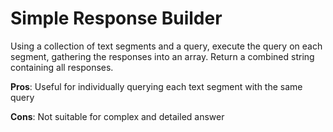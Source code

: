 # Simple Response Builder

Using a collection of text segments and a query, execute the query on each segment, gathering the responses into an array. Return a combined string containing all responses.

**Pros**: Useful for individually querying each text segment with the same query

**Cons**: Not suitable for complex and detailed answer

<figure><img src="../..//assets/image (8) (1) (1) (1) (1) (1) (1) (2) (1).png" alt=""><figcaption></figcaption></figure>
